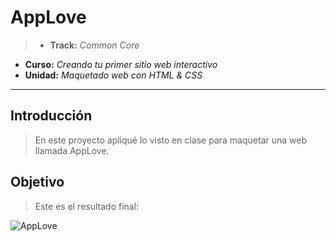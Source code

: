 # AppLove

>* **Track:** _Common Core_
* **Curso:** _Creando tu primer sitio web interactivo_
* **Unidad:** _Maquetado web con HTML & CSS_

***
## Introducción
>En este proyecto apliqué lo visto en clase para maquetar una web llamada AppLove.

## Objetivo

>Este es el resultado final:

![AppLove](https://fotos.subefotos.com/1edc0aab51f1d624da4a24ab86129d87o.png)
